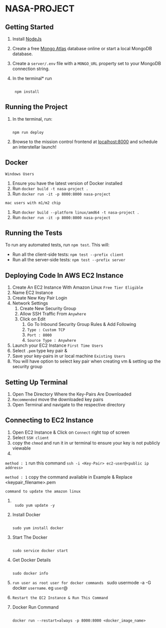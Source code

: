# NASA-PROJECT

## Getting Started

1. Install [NodeJs](https://nodejs.org/en)
2. Create a free [Mongo Atlas](https://www.mongodb.com/atlas/database) database online or start a local MongoDB database.
3. Create a `server/.env` file with a `MONGO_URL` property set to your MongoDB connection string.
4. In the terminal* run
   
    ```
     
     npm install
     ```
    
## Running the Project

1. In the terminal, run:

   ```

   npm run deploy
   ```
3. Browse to the mission control frontend at [localhost:8000](http://localhost:8000) and schedule an interstellar launch!


## Docker
`Windows Users`
1. Ensure you have the latest version of Docker installed
2. Run `docker build -t nasa-project .`
3. Run `docker run -it -p 8000:8000 nasa-project`

`mac users with m1/m2 chip`
1. Run `docker build --platform linux/amd64 -t nasa-project .`
2. Run `docker run -it -p 8000:8000 nasa-project`


## Running the Tests

To run any automated tests, run `npm test`. This will: 
* Run all the client-side tests: `npm test --prefix client`
* Run all the server-side tests: `npm test --prefix server`


## Deploying Code In AWS EC2 Instance

1. Create An EC2 Instance With Amazon Linux `Free Tier Eligible`
2. Name EC2 Instance
3. Create New Key Pair Login
4. Network Settings
   1. Create New Security Group
   2. Allow SSH Traffic From `Anywhere`
   3. Click on Edit
      1. Go To Inbound Security Group Rules & Add Following
      2. ` Type : Custom TCP `
      3. ` Port : 8000 `
      4. ` Source Type : Anywhere `
5. Launch your EC2 Instance
`First Time Users`
7. Select `.pem` type key pair &
8. Save your key-pairs in ur local machine
`Existing Users`
9. You will have option to select key pair when creating vm & setting up the security group

## Setting Up Terminal

1. Open The Directory Where the Key-Pairs Are Downloaded
2. `Recommended` move the downloaded key pairs
3. Open Terminal and navigate to the respective directory

## Connecting to EC2 Instance

1. Open EC2 Instance & Click on `Connect` right top of screen
2. Select `SSH client`
3. copy the `chmod` and run it in ur terminal to ensure your key is not publicly viewable
4.
  `method : 1`
   run this command `ssh -i <Key-Pair> ec2-user@<public ip address>`

  `method : 1`
   copy the command available in Example & Replace <keypair_filename>.pem
   
   `command to update the amazon linux`
   
   1.
      ```
    
       sudo yum update -y
       ```
      
   2.  Install Docker
       ```
      
       sudo yum install docker
       ```
       
   3.  Start The Docker
       ```
      
       sudo service docker start
       ```
       
   4. Get Docker Details
      ```

      sudo docker info
      ```
  
   5.  `run user as root user for docker commands `
       sudo usermode -a -G docker `username`. eg  `user`@<ipaddress>

   6.  `Restart the EC2 Instance & Run This Command `

   7. Docker Run Command
     
      ```

      docker run --restart=always -p 8000:8000 <docker_image_name>
      ```
   


